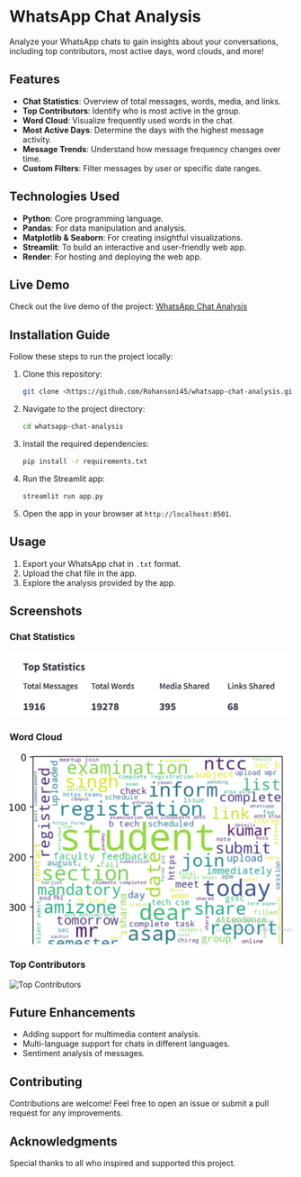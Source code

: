 # WhatsApp Chat Analysis

Analyze your WhatsApp chats to gain insights about your conversations, including top contributors, most active days, word clouds, and more!

## Features
- **Chat Statistics**: Overview of total messages, words, media, and links.
- **Top Contributors**: Identify who is most active in the group.
- **Word Cloud**: Visualize frequently used words in the chat.
- **Most Active Days**: Determine the days with the highest message activity.
- **Message Trends**: Understand how message frequency changes over time.
- **Custom Filters**: Filter messages by user or specific date ranges.

## Technologies Used
- **Python**: Core programming language.
- **Pandas**: For data manipulation and analysis.
- **Matplotlib & Seaborn**: For creating insightful visualizations.
- **Streamlit**: To build an interactive and user-friendly web app.
- **Render**: For hosting and deploying the web app.

## Live Demo
Check out the live demo of the project: [WhatsApp Chat Analysis](https://whatsapp-chat-analysis-f0yl.onrender.com)

## Installation Guide
Follow these steps to run the project locally:

1. Clone this repository:
   ```bash
   git clone <https://github.com/Rohansoni45/whatsapp-chat-analysis.git>
   ```

2. Navigate to the project directory:
   ```bash
   cd whatsapp-chat-analysis
   ```

3. Install the required dependencies:
   ```bash
   pip install -r requirements.txt
   ```

4. Run the Streamlit app:
   ```bash
   streamlit run app.py
   ```

5. Open the app in your browser at `http://localhost:8501`.

## Usage
1. Export your WhatsApp chat in `.txt` format.
2. Upload the chat file in the app.
3. Explore the analysis provided by the app.

## Screenshots
### Chat Statistics
![Chat Statistics](https://github.com/Rohansoni45/whatsapp-chat-analysis/blob/master/images/chat%20statistics.PNG)

### Word Cloud
![Word Cloud](https://github.com/Rohansoni45/whatsapp-chat-analysis/blob/master/images/wordcloud.PNG)

### Top Contributors
![Top Contributors]()

## Future Enhancements
- Adding support for multimedia content analysis.
- Multi-language support for chats in different languages.
- Sentiment analysis of messages.

## Contributing
Contributions are welcome! Feel free to open an issue or submit a pull request for any improvements.

## Acknowledgments
Special thanks to all who inspired and supported this project.
